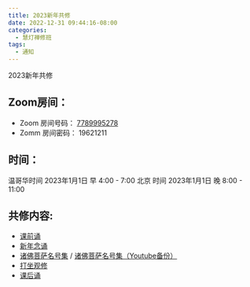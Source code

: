 ```yaml
---
title: 2023新年共修
date: 2022-12-31 09:44:16-08:00
categories:
  - 慧灯禅修班
tags:
  - 通知
---
```


2023新年共修

## Zoom房间：

-   Zoom 房间号码： [7789995278](https://us02web.zoom.us/j/7789995278?pwd=VjZmbWJFY2k2K0E5RVB2cTNIQmhqUT09)
-   Zomm 房间密码： 19621211

## 时间：

温哥华时间 2023年1月1日 早 4:00 - 7:00
北京  时间 2023年1月1日 晚 8:00 - 11:00

## 共修内容:

- [课前诵](http://huidengchanxiu.net/hdv/videos/%E8%AF%BE%E5%89%8D%E5%BF%B5%E8%AF%B5.mp4)
- [新年念诵](https://f.huidengchanxiu.net/hdv/v/newyear/%e6%96%b0%e5%b9%b4%e5%bf%b5%e8%af%b52023.mp4)
- [诸佛菩萨名号集](https://f.huidengchanxiu.net/hdv/yigui/%e8%af%b8%e4%bd%9b%e8%8f%a9%e8%90%a8%e5%90%8d%e5%8f%b7%e9%9b%86-%e5%bf%b5%e8%af%b5%e4%bb%aa%e8%bd%a8.mp4) / [诸佛菩萨名号集（Youtube备份）](https://www.youtube.com/watch?v=LrF9qZUOqA4)
- [打坐观修](http://huidengchanxiu.net/hdv/v/4jx/%E6%9A%87%E6%BB%A1%E9%9A%BE%E5%BE%97-%E4%B8%8A%E5%B8%88%E5%BF%B5%E8%AF%B5.mp4)
- [课后诵](https://huidengchanxiu.net/hdv/videos/%E9%97%BB%E6%80%9D%E7%8F%AD%E8%AF%BE%E5%90%8E%E8%AF%B5.mp4)